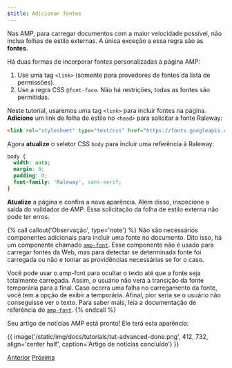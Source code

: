 ```yaml
---
$title: Adicionar fontes
---
```


Nas AMP, para carregar documentos com a maior velocidade possível, não inclua folhas de estilo externas. A única exceção a essa regra são as **fontes**.  

Há duas formas de incorporar fontes personalizadas à página AMP:

1. Use uma tag `<link>` (somente para provedores de fontes da lista de permissões).
2. Use a regra CSS `@font-face`. Não há restrições, todas as fontes são permitidas.

Neste tutorial, usaremos uma tag `<link>` para incluir fontes na página. **Adicione** um link de folha de estilo no `<head>` para solicitar a fonte Raleway:

```html
<link rel="stylesheet" type="text/css" href="https://fonts.googleapis.com/css?family=Raleway">
```

Agora **atualize** o seletor CSS `body` para incluir uma referência à Raleway:

```css
body {
  width: auto;
  margin: 0;
  padding: 0;
  font-family: 'Raleway', sans-serif;
}
```

**Atualize** a página e confira a nova aparência. Além disso, inspecione a saída do validador de AMP.  Essa solicitação da folha de estilo externa não pode ter erros.

{% call callout('Observação', type='note') %}
Não são necessários componentes adicionais para incluir uma fonte no documento. Dito isso, há um componente chamado [`amp-font`](/pt_br/docs/reference/components/amp-font.html). Esse componente não é usado para carregar fontes da Web, mas para detectar se determinada fonte foi carregada ou não e tomar as providências necessárias se for o caso.

Você pode usar o amp-font para ocultar o texto até que a fonte seja totalmente carregada. Assim, o usuário não verá a transição da fonte temporária para a final. Caso ocorra uma falha no carregamento da fonte, você tem a opção de exibir a temporária. Afinal, pior seria se o usuário não conseguisse ver o texto. Para saber mais, leia a documentação de referência do [`amp-font`](/pt_br/docs/reference/components/amp-font.html).
{% endcall %}

Seu artigo de notícias AMP está pronto! Ele terá esta aparência:

{{ image('/static/img/docs/tutorials/tut-advanced-done.png', 412, 732, align='center half', caption='Artigo de notícias concluído') }}


<div class="prev-next-buttons">
  <a class="button prev-button" href="/pt_br/docs/fundamentals/add_advanced/navigating.html"><span class="arrow-prev">Anterior</span></a>
  <a class="button next-button" href="/pt_br/docs/fundamentals/add_advanced/congratulations.html"><span class="arrow-next">Próxima</span></a>
</div>
